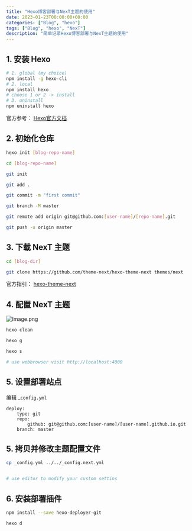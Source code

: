 ```yaml
---
title: "Hexo博客部署与NexT主题的使用"
date: 2023-01-23T00:00:00+00:00
categories: ["Blog", "hexo"]
tags: ["Blog", "hexo", "NexT"]
description: "简单记录Hexo博客部署与NexT主题的使用"
---
```

## 1. 安装 Hexo
```bash
# 1. global (my choice)
npm install -g hexo-cli
# 2. local
npm install hexo
# choose 1 or 2 -> install
# 3. uninstall
npm uninstall hexo
```
官方参考：
[Hexo官方文档](https://hexo.io/zh-cn/docs/)
## 2. 初始化仓库

```bash
hexo init [blog-repo-name]

cd [blog-repo-name]

git init

git add .

git commit -m "first commit"

git branch -M master

git remote add origin git@github.com:[user-name]/[repo-name].git

git push -u origin master
```

## 3. 下载 NexT 主题

```bash
cd [blog-dir]

git clone https://github.com/theme-next/hexo-theme-next themes/next
```
官方指引：
[hexo-theme-next](https://github.com/theme-next/hexo-theme-next/blob/master/docs/INSTALLATION.md)

## 4. 配置 NexT 主题

![Image.png](https://res.craft.do/user/full/0911179a-5ddb-abdb-9353-a5ee6fd2eac7/doc/1EC76D1D-2C9E-4339-99F6-7E767E14D422/45D8388D-7E23-426C-B5B0-46258AA83FF6_2/QMKgGCf0zoc16Kxhxtq1vuuVFTuymv6mKLthCy5NVHAz/Image.png)

```bash
hexo clean

hexo g

hexo s

# use webbrowser visit http://localhost:4000
```

## 5. 设置部署站点

   编辑 _`config.yml`

```other
deploy:
	type: git
  	repo:
		github: git@github.com:[user-name]/[user-name].github.io.git
  	branch: master
```

## 5. 拷贝并修改主题配置文件

```bash
cp _config.yml ../../_config.next.yml


# use editor to modify your custom settins
```

## 6. 安装部署插件

```bash
npm install --save hexo-deployer-git

hexo d
```

